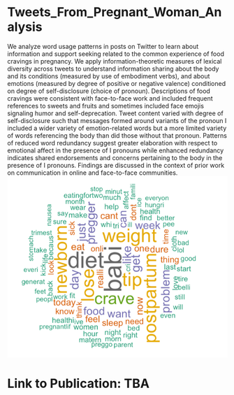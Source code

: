 # Tweets_From_Pregnant_Woman_Analysis
We analyze word usage patterns in posts on Twitter to learn about information and support seeking related to the common experience of food cravings in pregnancy. We apply information-theoretic measures of lexical diversity across tweets to understand information sharing about the body and its conditions (measured by use of embodiment verbs), and about emotions (measured by degree of positive or negative valence) conditioned on degree of self-disclosure (choice of pronoun). Descriptions of food cravings were consistent with face-to-face work and included frequent references to sweets and fruits and sometimes included face emojis signaling humor and self-deprecation. Tweet content varied with degree of self-disclosure such that messages formed around variants of the pronoun I included a wider variety of emotion-related words but a more limited variety of words referencing the body than did those without that pronoun. Patterns of reduced word redundancy suggest greater elaboration with respect to emotional affect in the presence of I pronouns while enhanced redundancy indicates shared endorsements and concerns pertaining to the body in the presence of I pronouns. Findings are discussed in the context of prior work on communication in online and face-to-face communities.
![Most Frequent Words](https://github.com/VidhushiniSrinivasan16/Tweets_From_Pregnant_Woman_Analysis/blob/main/Word_Cloud_Most_Freq_Words.png "Most Frequent Words") 
# Link to Publication: TBA
